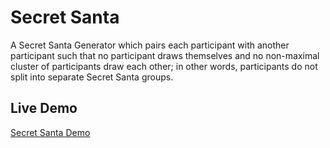 # Secret Santa
A Secret Santa Generator which pairs each participant with another participant such that no participant draws themselves and no non-maximal cluster of participants draw each other; in other words, participants do not split into separate Secret Santa groups.

## Live Demo
[Secret Santa Demo](https://victored26.github.io/secret-santa/)
